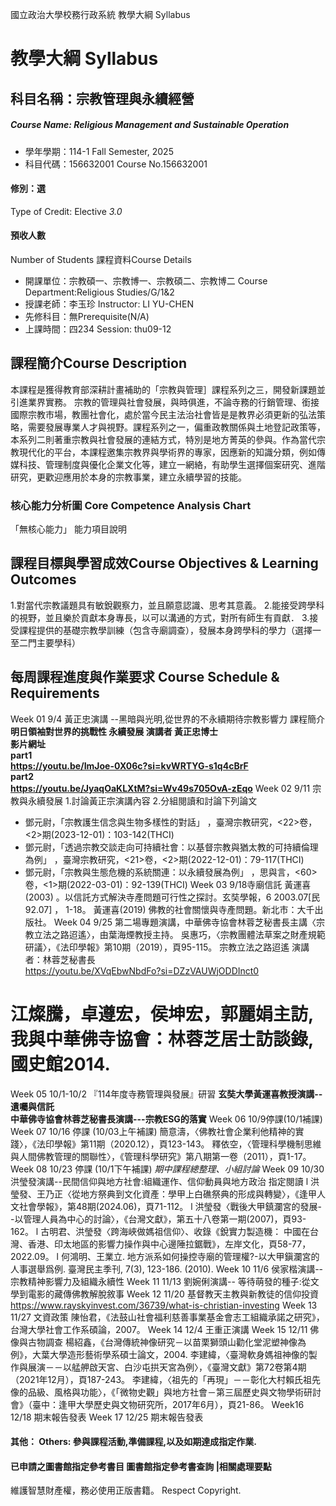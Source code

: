 國立政治大學校務行政系統 教學大綱 Syllabus
# 教學大綱 Syllabus
##  科目名稱：宗教管理與永續經營
#####  Course Name: Religious Management and Sustainable Operation
  * 學年學期：114-1 Fall Semester, 2025 
  * 科目代碼：156632001 Course No.156632001
#### 修別：選
Type of Credit: Elective 
_3.0_
#### 預收人數
Number of Students
課程資料Course Details
  * 開課單位：宗教碩一、宗教博一、宗教碩二、宗教博二 Course Department:Religious Studies/G/1&2 
  * 授課老師：李玉珍 Instructor: LI YU-CHEN 
  * 先修科目：無Prerequisite(N/A)
  * 上課時間：四234 Session: thu09-12
##  課程簡介Course Description
本課程是獲得教育部深耕計畫補助的「宗教與管理］課程系列之三，開發新課題並引進業界實務。
宗教的管理與社會發展，與時俱進，不論寺務的行銷管理、銜接國際宗教市場，教團社會化，處於當今民主法治社會皆是是教界必須更新的弘法策略，需要發展專業人才與視野。課程系列之一，偏重政教關係與土地登記政策等，本系列二則著重宗教與社會發展的連結方式，特別是地方菁英的參與。作為當代宗教現代化的平台，本課程邀集宗教界與學術界的專家，因應新的知識分類，例如傳媒科技、管理制度與優化企業文化等，建立一網絡，有助學生選擇個案研究、進階研究，更歡迎應用於本身的宗教事業，建立永續學習的技能。
###  核心能力分析圖 Core Competence Analysis Chart
「無核心能力」 
能力項目說明
##  課程目標與學習成效Course Objectives & Learning Outcomes 
1.對當代宗教議題具有敏銳觀察力，並且願意認識、思考其意義。
2.能接受跨學科的視野，並且樂於貢獻本身專長，以可以溝通的方式，對所有師生有貢獻．
3.接受課程提供的基礎宗教學訓練（包含寺廟調查），發展本身跨學科的學力（選擇一至二門主要學科）
##  每周課程進度與作業要求 Course Schedule & Requirements
Week 01 9/4 黃正忠演講 --黑暗與光明,從世界的不永續期待宗教影響力
課程簡介
**明日領袖對世界的挑戰性 永續發展 演講者 黃正忠博士  
影片網址  
part1   
https://youtu.be/ImJoe-0X06c?si=kvWRTYG-s1q4cBrF  
part2  
https://youtu.be/JyaqOaKLXtM?si=Wv49s705OvA-zEqo**
Week 02 9/11 宗教與永續發展
1.討論黃正宗演講內容
2.分組閱讀和討論下列論文
  * 鄧元尉，「宗教護生信念與生物多樣性的對話」 ，臺灣宗教研究，<22>卷，<2>期(2023-12-01)：103-142(THCI)
  * 鄧元尉，「透過宗教交談走向可持續社會：以基督宗教與猶太教的可持續倫理為例」 ，臺灣宗教研究，<21>卷，<2>期(2022-12-01)：79-117(THCI)
  * 鄧元尉，「宗教與生態危機的系統關連：以永續發展為例」 ，思與言，<60>卷，<1>期(2022-03-01)：92-139(THCI)
Week 03 9/18寺廟信託
黃運喜 (2003) 。以信託方式解決寺產問題可行性之探討。玄奘學報，6 2003.07[民92.07] ， 1-18。
黃運喜(2019) 佛教的社會關懷與寺產問題。新北市：大千出版社。
Week 04 9/25 第二場專題演講，中華佛寺協會林蓉芝秘書長主講〈宗教立法之路迢遙〉，由葉海煙教授主持。
吳惠巧，〈宗教團體法草案之財產規範研議〉，《法印學報》第10期（2019），頁95-115。
宗教立法之路迢遙 演講者：林蓉芝秘書長  
https://youtu.be/XVqEbwNbdFo?si=DZzVAUWjODDInct0
# 江燦騰，卓遵宏，侯坤宏，郭麗娟主訪,我與中華佛寺協會：林蓉芝居士訪談錄,國史館2014.
Week 05 10/1-10/2 『114年度寺務管理與發展』研習
**玄奘大學黃運喜教授演講--遺囑與信託  
中華佛寺協會林蓉芝秘書長演講---宗教ESG的落實**
Week 06 10/9停課(10/1補課)
Week 07 10/16 停課  (10/03上午補課)
簡意濤，〈佛教社會企業利他精神的實踐〉，《法印學報》第11期（2020.12），頁123-143。
釋依空，〈管理科學機制思維與人間佛教管理的關聯性〉，《管理科學研究》第八期第一卷（2011），頁1-17。
Week 08 10/23 停課 (10/1下午補課)
_期中課程總整理、小組討論_
Week 09 10/30 洪瑩發演講--民間信仰與地方社會:組織運作、信仰動員與地方政治
指定閱讀
l 洪瑩發、王乃正〈從地方祭典到文化資產：學甲上白礁祭典的形成與轉變〉，《逢甲人文社會學報》，第48期(2024.06)，頁71-112。
l 洪瑩發〈戰後大甲鎮瀾宮的發展--以管理人員為中心的討論〉，《台灣文獻》，第五十八卷第一期(2007)，頁93-162。
l 古明君、洪瑩發〈跨海峽做媽祖信仰〉、收錄《銳實力製造機： 中國在台灣、香港、印太地區的影響力操作與中心邊陲拉鋸戰》，左岸文化，頁58-77，2022.09。
l 何鴻明、王業立. 地方派系如何操控寺廟的管理權?-以大甲鎭瀾宮的人事選舉爲例. 臺灣民主季刊, 7(3), 123-186. (2010).
Week 10 11/6 侯家楷演講--宗教精神影響力及組織永續性
Week 11 11/13 劉婉俐演講-- 等待萌發的種子:從文學到電影的藏傳佛教解脫敘事
Week 12 11/20
基督教天主教與新教徒的信仰投資 https://www.rayskyinvest.com/36739/what-is-christian-investing
Week 13 11/27 文資政策
陳怡君，《法鼓山社會福利慈善事業基金會志工組織承諾之研究》，台灣大學社會工作系碩論，2007。
Week 14 12/4 王重正演講
Week 15 12/11 佛像與古物調查
楊紹鑫，《台灣傳統神像研究－以苗栗獅頭山勸化堂泥塑神像為例》，大葉大學造形藝術學系碩士論文，2004.
李建緯，〈臺灣軟身媽祖神像的製作與展演－－以艋舺啟天宮、白沙屯拱天宮為例〉，《臺灣文獻》第72卷第4期（2021年12月），頁187-243。
李建緯，〈祖先的「再現」－－彰化大村賴氏祖先像的品級、風格與功能〉，《「微物史觀」與地方社會－第三屆歷史與文物學術研討會》（臺中：逢甲大學歷史與文物研究所，2017年6月），頁21-86。
Week16 12/18 期末報告發表
Week 17 12/25 期末報告發表
####  其他： Others: 參與課程活動,準備課程,以及如期達成指定作業. 
####  已申請之圖書館指定參考書目  圖書館指定參考書查詢 |相關處理要點
維護智慧財產權，務必使用正版書籍。 Respect Copyright.
